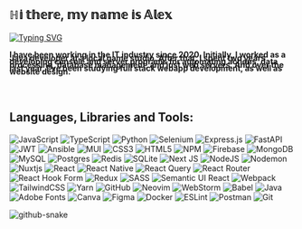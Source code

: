 ## ℍ𝕚 𝕥𝕙𝕖𝕣𝕖, 𝕞𝕪 𝕟𝕒𝕞𝕖 𝕚𝕤 𝔸𝕝𝕖𝕩

[![Typing SVG](https://readme-typing-svg.herokuapp.com?font=Fira+Code&pause=1000&width=435&lines=I'm+Senior+JS+Developer;Experience+in+IT%3A+5+years)](https://git.io/typing-svg)

<h4 style="line-height: 6px">I have been working in the IT industry since 2020. 
Initially, I worked as a Java developer at a local game studio. 
After that, I spent two years developing console and server programs 
for automating actions, data processing, database management, and just web servers. 
And over the last year, I've been studying full stack webapp development, as well as website design.</h4>

<br>

## Languages, Libraries and Tools:
![JavaScript](https://img.shields.io/badge/javascript-%23323330.svg?style=for-the-badge&logo=javascript&logoColor=%23F7DF1E)
![TypeScript](https://img.shields.io/badge/typescript-%23007ACC.svg?style=for-the-badge&logo=typescript&logoColor=white)
![Python](https://img.shields.io/badge/python-3670A0?style=for-the-badge&logo=python&logoColor=ffdd54)
![Selenium](https://img.shields.io/badge/-selenium-%43B02A?style=for-the-badge&logo=selenium&logoColor=white)
![Express.js](https://img.shields.io/badge/express.js-%23404d59.svg?style=for-the-badge&logo=express&logoColor=%2361DAFB)
![FastAPI](https://img.shields.io/badge/FastAPI-005571?style=for-the-badge&logo=fastapi)
![JWT](https://img.shields.io/badge/JWT-black?style=for-the-badge&logo=JSON%20web%20tokens)
![Ansible](https://img.shields.io/badge/ansible-%231A1918.svg?style=for-the-badge&logo=ansible&logoColor=white)
![MUI](https://img.shields.io/badge/MUI-%230081CB.svg?style=for-the-badge&logo=mui&logoColor=white) 
![CSS3](https://img.shields.io/badge/css3-%231572B6.svg?style=for-the-badge&logo=css3&logoColor=white)
![HTML5](https://img.shields.io/badge/html5-%23E34F26.svg?style=for-the-badge&logo=html5&logoColor=white)
![NPM](https://img.shields.io/badge/NPM-%23CB3837.svg?style=for-the-badge&logo=npm&logoColor=white)
![Firebase](https://img.shields.io/badge/firebase-a08021?style=for-the-badge&logo=firebase&logoColor=ffcd34)
![MongoDB](https://img.shields.io/badge/MongoDB-%234ea94b.svg?style=for-the-badge&logo=mongodb&logoColor=white)
![MySQL](https://img.shields.io/badge/mysql-4479A1.svg?style=for-the-badge&logo=mysql&logoColor=white)
![Postgres](https://img.shields.io/badge/postgres-%23316192.svg?style=for-the-badge&logo=postgresql&logoColor=white)
![Redis](https://img.shields.io/badge/redis-%23DD0031.svg?style=for-the-badge&logo=redis&logoColor=white)
![SQLite](https://img.shields.io/badge/sqlite-%2307405e.svg?style=for-the-badge&logo=sqlite&logoColor=white)
![Next JS](https://img.shields.io/badge/Next-black?style=for-the-badge&logo=next.js&logoColor=white)
![NodeJS](https://img.shields.io/badge/node.js-6DA55F?style=for-the-badge&logo=node.js&logoColor=white)
![Nodemon](https://img.shields.io/badge/NODEMON-%23323330.svg?style=for-the-badge&logo=nodemon&logoColor=%BBDEAD)
![Nuxtjs](https://img.shields.io/badge/Nuxt-002E3B?style=for-the-badge&logo=nuxtdotjs&logoColor=#00DC82)
![React](https://img.shields.io/badge/react-%2320232a.svg?style=for-the-badge&logo=react&logoColor=%2361DAFB)
![React Native](https://img.shields.io/badge/react_native-%2320232a.svg?style=for-the-badge&logo=react&logoColor=%2361DAFB)
![React Query](https://img.shields.io/badge/-React%20Query-FF4154?style=for-the-badge&logo=react%20query&logoColor=white)
![React Router](https://img.shields.io/badge/React_Router-CA4245?style=for-the-badge&logo=react-router&logoColor=white)
![React Hook Form](https://img.shields.io/badge/React%20Hook%20Form-%23EC5990.svg?style=for-the-badge&logo=reacthookform&logoColor=white)
![Redux](https://img.shields.io/badge/redux-%23593d88.svg?style=for-the-badge&logo=redux&logoColor=white)
![SASS](https://img.shields.io/badge/SASS-hotpink.svg?style=for-the-badge&logo=SASS&logoColor=white)
![Semantic UI React](https://img.shields.io/badge/Semantic%20UI%20React-%2335BDB2.svg?style=for-the-badge&logo=SemanticUIReact&logoColor=white)
![Webpack](https://img.shields.io/badge/webpack-%238DD6F9.svg?style=for-the-badge&logo=webpack&logoColor=black)
![TailwindCSS](https://img.shields.io/badge/tailwindcss-%2338B2AC.svg?style=for-the-badge&logo=tailwind-css&logoColor=white)
![Yarn](https://img.shields.io/badge/yarn-%232C8EBB.svg?style=for-the-badge&logo=yarn&logoColor=white)
![GitHub](https://img.shields.io/badge/github-%23121011.svg?style=for-the-badge&logo=github&logoColor=white)
![Neovim](https://img.shields.io/badge/NeoVim-%2357A143.svg?&style=for-the-badge&logo=neovim&logoColor=white)
![WebStorm](https://img.shields.io/badge/webstorm-143?style=for-the-badge&logo=webstorm&logoColor=white&color=black)
![Babel](https://img.shields.io/badge/Babel-F9DC3e?style=for-the-badge&logo=babel&logoColor=black)
![Java](https://img.shields.io/badge/java-%23ED8B00.svg?style=for-the-badge&logo=openjdk&logoColor=white)
![Adobe Fonts](https://img.shields.io/badge/Adobe%20Fonts-000B1D.svg?style=for-the-badge&logo=Adobe%20Fonts&logoColor=white)
![Canva](https://img.shields.io/badge/Canva-%2300C4CC.svg?style=for-the-badge&logo=Canva&logoColor=white)
![Figma](https://img.shields.io/badge/figma-%23F24E1E.svg?style=for-the-badge&logo=figma&logoColor=white)
![Docker](https://img.shields.io/badge/docker-%230db7ed.svg?style=for-the-badge&logo=docker&logoColor=white)
![ESLint](https://img.shields.io/badge/ESLint-4B3263?style=for-the-badge&logo=eslint&logoColor=white)
![Postman](https://img.shields.io/badge/Postman-FF6C37?style=for-the-badge&logo=postman&logoColor=white)
![Git](https://img.shields.io/badge/git-%23F05033.svg?style=for-the-badge&logo=git&logoColor=white)

<picture>
  <source media="(prefers-color-scheme: dark)" srcset="https://github.com/lightheme/lightheme/blob/06ffe04270443a64d00b8b5a0d5f38a24b4a2059/github-contribution-grid-snake-dark.svg" />
  <source media="(prefers-color-scheme: light)" srcset="https://github.com/lightheme/lightheme/blob/06ffe04270443a64d00b8b5a0d5f38a24b4a2059/github-contribution-grid-snake.svg" />
  <img alt="github-snake" src="github-snake.svg" />
</picture>
